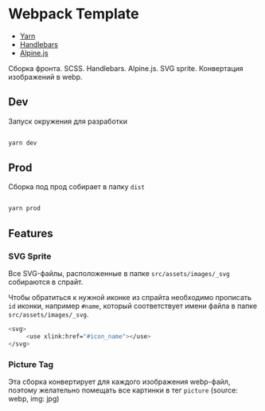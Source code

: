 # Webpack Template

* [Yarn](https://yarnpkg.com/)
* [Handlebars](https://handlebarsjs.com/guide/)
* [Alpine.js](https://alpinejs.dev/)

Сборка фронта. SCSS. Handlebars. Alpine.js. SVG sprite. Конвертация изображений в webp.

## Dev

Запуск окружения для разработки

```bash

yarn dev

```

## Prod

Сборка под прод собирает в папку `dist`

```bash

yarn prod

```

## Features

### SVG Sprite

Все SVG-файлы, расположенные в папке `src/assets/images/_svg` собираются в спрайт.

Чтобы обратиться к нужной иконке из спрайта необходимо прописать `id` иконки, например `#name`, который соответствует имени файла в папке `src/assets/images/_svg`.

```bash
<svg>
     <use xlink:href="#icon_name"></use>
</svg>
  ```

### Picture Tag

Эта сборка конвертирует для каждого изображения webp-файл, поэтому желательно помещать все картинки в тег `picture` (source: webp, img: jpg)
